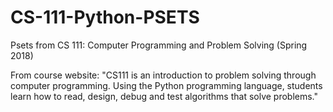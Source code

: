 # CS-111-Python-PSETS
Psets from CS 111: Computer Programming and Problem Solving (Spring 2018)

From course website:
"CS111 is an introduction to problem solving through 
computer programming. Using the Python programming 
language, students learn how to read, design, debug 
and test algorithms that solve problems."
